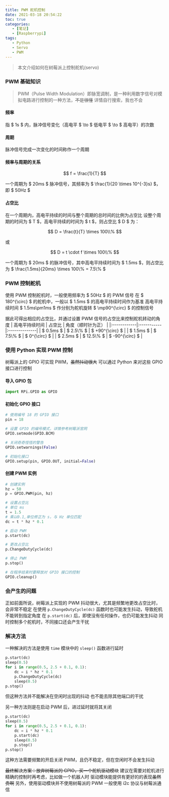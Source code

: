 ```yaml
---
title: PWM 舵机控制
date: 2021-03-18 20:54:22
toc: true
categories:
   - [笔记]
   - [Raspberrypi]
tags:
   - Python
   - Servo
   - PWM
---
```


> 本文介绍如何在树莓派上控制舵机(servo)


### PWM 基础知识

> PWM（Pulse Width Modulation）即脉宽调制，是一种利用数字信号对模拟电路进行控制的一种方法，~~不是很懂~~
> 详情自行搜索，我也不会

#### 频率
指 $ 1s $ 内，脉冲信号变化（高电平 $ \to $ 低电平 $ \to $ 高电平）的次数

#### 周期
脉冲信号完成一次变化的时间称作一个周期

#### 频率与周期的关系

$$
f = \frac{1}{T}
$$

一个周期为 $ 20ms $ 脉冲信号，其频率为 $ \frac{1}{20 \times 10^{-3}s} $，即 $ 50Hz $

#### 占空比
在一个周期内，高电平持续的时间与整个周期的总时间的比例为占空比
设整个周期的时间为 $ T $，高电平持续的时间为 $ t $，则占空比 $ D $ 为：

$$
D = \frac{t}{T} \times 100\\%
$$

或

$$
D = t \cdot f \times 100\\%
$$
 
一个周期为 $ 20ms $ 的脉冲信号，其中高电平持续时间为 $ 1.5ms $，则占空比为 $ \frac{1.5ms}{20ms} \times 100\\% = 7.5\\% $


### PWM 控制舵机

使用 PWM 控制舵机时，一般使用频率为 $ 50Hz $ 的 PWM 信号
在 $ 180^{\circ} $ 的舵机中，一般以 $ 1.5ms $ 的高电平持续时间作为基准
高电平持续时间 $ 1.5ms\pm1ms $ 作分别为舵机旋转 $ \mp90^{\circ} $ 的控制信号

据此可得出相应的占空比，并通过设置 PWM 信号的占空比来控制舵机转动的角度
| 高电平持续时间 |   占空比   | 角度（顺时针为正） |
|:------------|:-----------|:--------------|
|  $ 0.5ms $  | $ 2.5\\% $ | $ +90^{\circ} $ |
|  $ 1.5ms $  | $ 7.5\\% $ | $ 0^{\circ} $ |
|  $ 2.5ms $  | $ 12.5\\% $ | $ -90^{\circ} $ |


### 使用 Python 实现 PWM 控制

树莓派上的 GPIO 可实现 PWM，~~虽然抖动很大~~
可以通过 Python 来对这些 GPIO 接口进行控制

#### 导入 GPIO 包
``` python
import RPi.GPIO as GPIO
```

#### 初始化 GPIO 接口
``` python
# 使用编号 18 的 GPIO 接口
pin = 18

# 设置 GPIO 的编号模式，详情参考树莓派官网
GPIO.setmode(GPIO.BCM)

# 关闭奇奇怪怪的警告
GPIO.setwarnings(False)

# 初始化接口
GPIO.setup(pin, GPIO.OUT, initial=False)
```

#### 创建 PWM 实例
``` python
# 创建实例
hz = 50
p = GPIO.PWM(pin, hz)

# 设置占空比
# 单位 ms
t = 1.5
# 乘以0.1,单位修正为 s，与 Hz 单位匹配
dc = t * hz * 0.1

# 启动 PWM
p.start(dc)

# 更改占空比
p.ChangeDutyCycle(dc)

# 停止 PWM
p.stop()

# 在程序结束时要释放对 GPIO 接口的控制
GPIO.cleanup()
```


### 会产生的问题

正如前面所说，树莓派上实现的 PWM 抖动很大，尤其是频繁地更改占空比时，会非常不稳定
在使用 `p.ChangeDutyCycle(dc)` 函数时也可能发生抖动，导致舵机不能转到指定角度
在 `p.start(dc)` 后，即使没有任何操作，也仍可能发生抖动
同时控制多个舵机时，不同接口还会产生干扰


### 解决方法
一种解决的方法是使用 `time` 模块中的 `sleep()` 函数进行延时
``` python
p.start(dc)
sleep(0.5)
for i in range(0.5, 2.5 + 0.1, 0.1):
	dc = i * hz * 0.1
	p.ChangeDutyCycle(dc)
	sleep(0.5)
p.stop()
```
但这种方法并不能解决在空闲时出现的抖动
也不能去除其他端口的干扰

另一种方法则是在启动 PWM 后，进过延时就将其关闭
``` python
p.start(dc)
sleep(0.5)
for i in range(0.5, 2.5 + 0.1, 0.1):
	dc = i * hz * 0.1
	p.start(dc)
	sleep(0.5)
	p.stop()
p.stop()
```
这种方法需要频繁的开启关闭 PWM，且仍不稳定，但在空闲时不会发生抖动

~~最终解决方案：放弃树莓派的 GPIO，买一个舵机驱动模块~~
建议在需要对舵机进行精确的控制时再考虑，比如做一个机器人时
驱动模块能提供有更好的的表现~~虽然贵啊~~
另外，使用驱动模块并不使用树莓派的 PWM
一般使用 i2c 协议与树莓派通信
